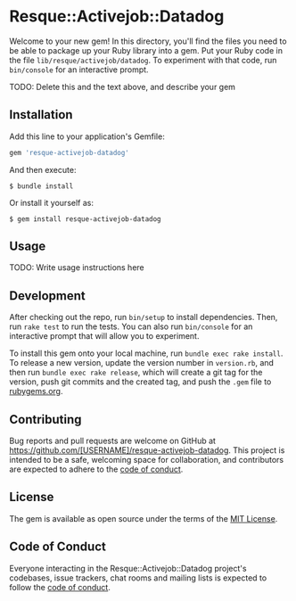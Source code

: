 # Resque::Activejob::Datadog

Welcome to your new gem! In this directory, you'll find the files you need to be able to package up your Ruby library into a gem. Put your Ruby code in the file `lib/resque/activejob/datadog`. To experiment with that code, run `bin/console` for an interactive prompt.

TODO: Delete this and the text above, and describe your gem

## Installation

Add this line to your application's Gemfile:

```ruby
gem 'resque-activejob-datadog'
```

And then execute:

    $ bundle install

Or install it yourself as:

    $ gem install resque-activejob-datadog

## Usage

TODO: Write usage instructions here

## Development

After checking out the repo, run `bin/setup` to install dependencies. Then, run `rake test` to run the tests. You can also run `bin/console` for an interactive prompt that will allow you to experiment.

To install this gem onto your local machine, run `bundle exec rake install`. To release a new version, update the version number in `version.rb`, and then run `bundle exec rake release`, which will create a git tag for the version, push git commits and the created tag, and push the `.gem` file to [rubygems.org](https://rubygems.org).

## Contributing

Bug reports and pull requests are welcome on GitHub at https://github.com/[USERNAME]/resque-activejob-datadog. This project is intended to be a safe, welcoming space for collaboration, and contributors are expected to adhere to the [code of conduct](https://github.com/[USERNAME]/resque-activejob-datadog/blob/main/CODE_OF_CONDUCT.md).

## License

The gem is available as open source under the terms of the [MIT License](https://opensource.org/licenses/MIT).

## Code of Conduct

Everyone interacting in the Resque::Activejob::Datadog project's codebases, issue trackers, chat rooms and mailing lists is expected to follow the [code of conduct](https://github.com/[USERNAME]/resque-activejob-datadog/blob/main/CODE_OF_CONDUCT.md).
